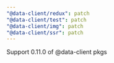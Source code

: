 ```yaml
---
"@data-client/redux": patch
"@data-client/test": patch
"@data-client/img": patch
"@data-client/ssr": patch
---
```


Support 0.11.0 of @data-client pkgs
